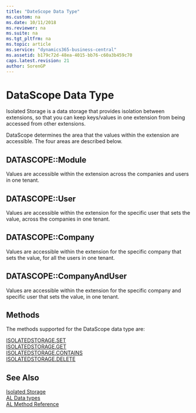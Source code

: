 ```yaml
---
title: "DateScope Data Type"
ms.custom: na
ms.date: 10/11/2018
ms.reviewer: na
ms.suite: na
ms.tgt_pltfrm: na
ms.topic: article
ms.service: "dynamics365-business-central"
ms.assetid: b179c72d-48ea-4015-bb76-c60a3b459c70
caps.latest.revision: 21
author: SorenGP
---
```

# DataScope Data Type
Isolated Storage is a data storage that provides isolation between extensions, so that you can keep keys/values in one extension from being accessed from other extensions.

DataScope determines the area that the values within the extension are accessible. The four areas are described below.  

## DATASCOPE::Module
Values are accessible within the extension across the companies and users in one tenant.  

## DATASCOPE::User
Values are accessible within the extension for the specific user that sets the value, across the companies in one tenant.  

## DATASCOPE::Company
Values are accessible within the extension for the specific company that sets the value, for all the users in one tenant.  

## DATASCOPE::CompanyAndUser
Values are accessible within the extension for the specific company and specific user that sets the value, in one tenant.   

## Methods  
The methods supported for the DataScope data type are:

[ISOLATEDSTORAGE.SET](../methods/devenv-isolated-storage-set.md)   
[ISOLATEDSTORAGE.GET](../methods/devenv-isolated-storage-get.md)  
[ISOLATEDSTORAGE.CONTAINS](../methods/devenv-isolated-storage-contains.md)  
[ISOLATEDSTORAGE.DELETE](../methods/devenv-isolated-storage-delete.md)  

## See Also  
[Isolated Storage](../../developer/devenv-isolated-storage.md)  
[AL Data types](devenv-al-data-types.md)  
[AL Method Reference](../methods/devenv-al-method-reference.md)  
